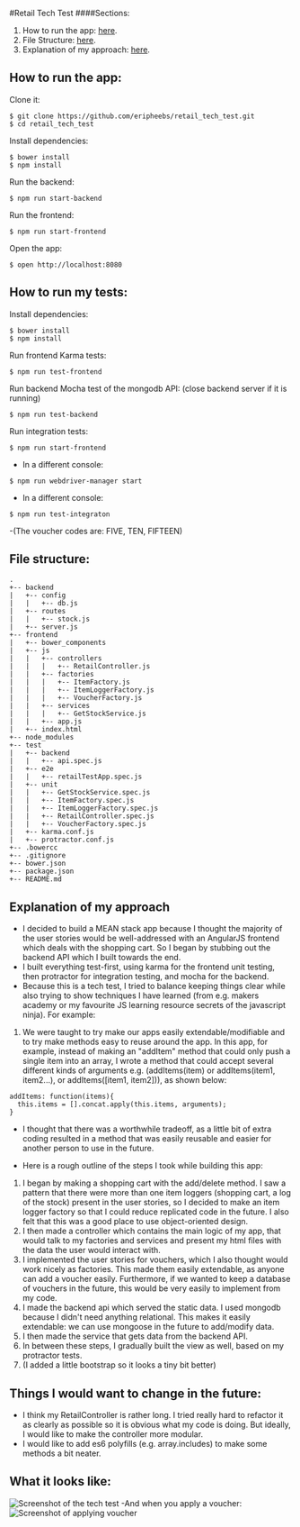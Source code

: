 #Retail Tech Test
####Sections:
1. How to run the app: [here](#how-to-run-the-app).
2. File Structure: [here](#files-tructure).
2. Explanation of my approach: [here](#explanation-of-my-approach).

## How to run the app:
Clone it:
```
$ git clone https://github.com/eripheebs/retail_tech_test.git
$ cd retail_tech_test
```
Install dependencies:
```
$ bower install
$ npm install
```
Run the backend:
```
$ npm run start-backend
```
Run the frontend:
```
$ npm run start-frontend
```
Open the app:
```
$ open http://localhost:8080
```
## How to run my tests:
Install dependencies:
```
$ bower install
$ npm install
```
Run frontend Karma tests:
```
$ npm run test-frontend
```
Run backend Mocha test of the mongodb API: (close backend server if it is running)
```
$ npm run test-backend
```
Run integration tests:
```
$ npm run start-frontend
```
- In a different console:
```
$ npm run webdriver-manager start
```
- In a different console:
```
$ npm run test-integraton
```

-(The voucher codes are: FIVE, TEN, FIFTEEN)

## File structure:
```
.
+-- backend
|   +-- config
|   |   +-- db.js
|   +-- routes
|   |   +-- stock.js
|   +-- server.js
+-- frontend
|   +-- bower_components
|   +-- js
|   |   +-- controllers
|   |   |   +-- RetailController.js
|   |   +-- factories
|   |   |   +-- ItemFactory.js
|   |   |   +-- ItemLoggerFactory.js
|   |   |   +-- VoucherFactory.js
|   |   +-- services
|   |   |   +-- GetStockService.js
|   |   +-- app.js
|   +-- index.html
+-- node_modules
+-- test
|   +-- backend
|   |   +-- api.spec.js
|   +-- e2e
|   |   +-- retailTestApp.spec.js
|   +-- unit
|   |   +-- GetStockService.spec.js
|   |   +-- ItemFactory.spec.js
|   |   +-- ItemLoggerFactory.spec.js
|   |   +-- RetailController.spec.js
|   |   +-- VoucherFactory.spec.js
|   +-- karma.conf.js
|   +-- protractor.conf.js
+-- .bowercc
+-- .gitignore
+-- bower.json
+-- package.json
+-- README.md
```

## Explanation of my approach

- I decided to build a MEAN stack app because I thought the majority of the user stories would be well-addressed with an AngularJS frontend which deals with the shopping cart. So I began by stubbing out the backend API which I built towards the end.
- I built everything test-first, using karma for the frontend unit testing, then protractor for integration testing, and mocha for the backend.
- Because this is a tech test, I tried to balance keeping things clear while also trying to show techniques I have learned (from e.g. makers academy or my favourite JS learning resource secrets of the javascript ninja). For example:
1. We were taught to try make our apps easily extendable/modifiable and to try make methods easy to reuse around the app. In this app, for example, instead of making an "addItem" method that could only push a single item into an array, I wrote a method that could accept several different kinds of arguments e.g. (addItems(item) or addItems(item1, item2...), or addItems([item1, item2])), as shown below:
```
addItems: function(items){
  this.items = [].concat.apply(this.items, arguments);
}
```
- I thought that there was a worthwhile tradeoff, as a little bit of extra coding resulted in a method that was easily reusable and easier for another person to use in the future.

- Here is a rough outline of the steps I took while building this app:
1. I began by making a shopping cart with the add/delete method. I saw a pattern that there were more than one item loggers (shopping cart, a log of the stock) present in the user stories, so I decided to make an item logger factory so that I could reduce replicated code in the future. I also felt that this was a good place to use object-oriented design.
2. I then made a controller which contains the main logic of my app, that would talk to my factories and services and present my html files with the data the user would interact with.  
3. I implemented the user stories for vouchers, which I also thought would work nicely as factories. This made them easily extendable, as anyone can add a voucher easily. Furthermore, if we wanted to keep a database of vouchers in the future, this would be very easily to implement from my code.
4. I made the backend api which served the static data. I used mongodb because I didn't need anything relational. This makes it easily extendable: we can use mongoose in the future to add/modify data.
5. I then made the service that gets data from the backend API.
6. In between these steps, I gradually built the view as well, based on my protractor tests.
7. (I added a little bootstrap so it looks a tiny bit better)

## Things I would want to change in the future:
- I think my RetailController is rather long. I tried really hard to refactor it as clearly as possible so it is obvious what my code is doing. But ideally, I would like to make the controller more modular.
- I would like to add es6 polyfills (e.g. array.includes) to make some methods a bit neater.

## What it looks like:
![Screenshot of the tech test](https://cloud.githubusercontent.com/assets/16217360/18030845/add03c72-6cbf-11e6-89e2-1638ab70fbad.png)
-And when you apply a voucher:
![Screenshot of applying voucher](https://cloud.githubusercontent.com/assets/16217360/18030846/ae9fde28-6cbf-11e6-9c19-c66c7b3f6429.png)
